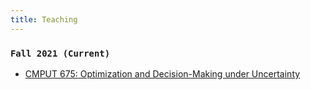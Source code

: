 ```yaml
---
title: Teaching
---
```



### `Fall 2021 (Current)`

- [CMPUT 675: Optimization and Decision-Making under Uncertainty](/courses/cmput675-opt)


